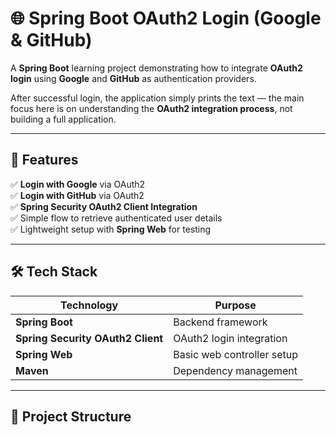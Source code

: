 # 🌐 Spring Boot OAuth2 Login (Google & GitHub)

A **Spring Boot** learning project demonstrating how to integrate **OAuth2 login** using **Google** and **GitHub** as authentication providers.

After successful login, the application simply prints the text — the main focus here is on understanding the **OAuth2 integration process**, not building a full application.

---

## 📜 Features

✅ **Login with Google** via OAuth2  
✅ **Login with GitHub** via OAuth2  
✅ **Spring Security OAuth2 Client Integration**  
✅ Simple flow to retrieve authenticated user details  
✅ Lightweight setup with **Spring Web** for testing

---

## 🛠️ Tech Stack

| Technology           | Purpose |
|----------------------|---------|
| **Spring Boot**      | Backend framework |
| **Spring Security OAuth2 Client** | OAuth2 login integration |
| **Spring Web**       | Basic web controller setup |
| **Maven**            | Dependency management |

---

## 📂 Project Structure

